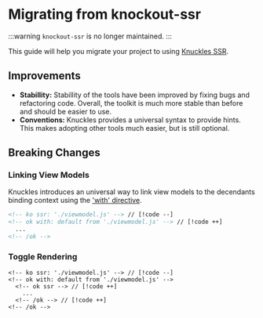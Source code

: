 # Migrating from knockout-ssr

:::warning
`knockout-ssr` is no longer maintained.
:::

<!-- @include: @/docs/parts/migration-intro.md -->

This guide will help you migrate your project to using [Knuckles SSR](/docs/ssr/overview).

## Improvements

- **Stabillity:** Stabillity of the tools have been improved by fixing bugs and refactoring code. Overall, the toolkit is much more stable than before and should be easier to use.
- **Conventions:** Knuckles provides a universal syntax to provide hints. This makes adopting other tools much easier, but is still optional.

## Breaking Changes

### Linking View Models

Knuckles introduces an universal way to link view models to the decendants binding context using the ['with' directive](#).

<!-- prettier-ignore -->
```html
<!-- ko ssr: './viewmodel.js' --> // [!code --]
<!-- ok with: default from './viewmodel.js' --> // [!code ++]
  ...
<!-- /ok -->
```

### Toggle Rendering

<!-- You can [configure](/docs/ssr/config) the SSR to render by default, or by explicitly enabling for certain parts of the project. -->

<!-- prettier-ignore -->
```
<!-- ko ssr: './viewmodel.js' --> // [!code --]
<!-- ok with: default from './viewmodel.js' -->
  <!-- ok ssr --> // [!code ++]
    ...
  <!-- /ok --> // [!code ++]
<!-- /ok -->
```
